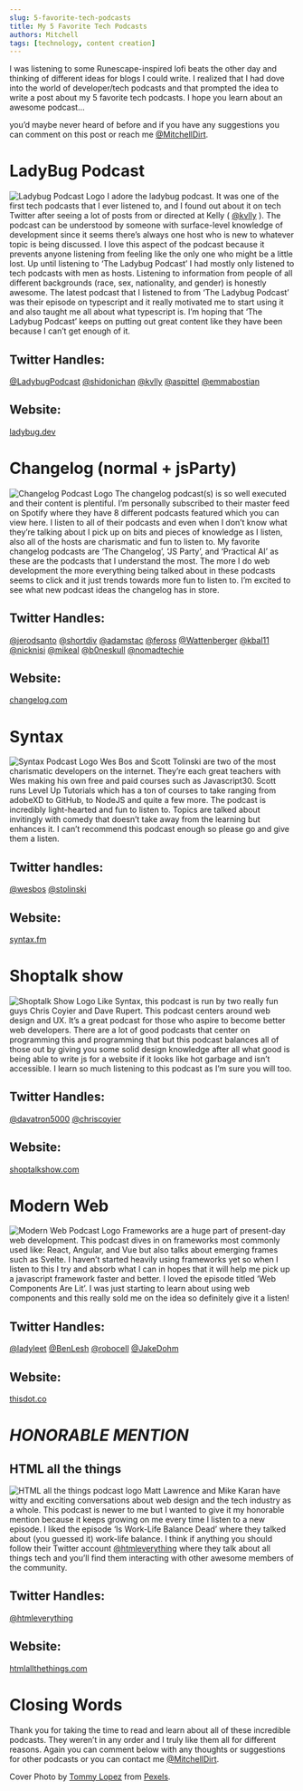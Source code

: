 ```yaml
---
slug: 5-favorite-tech-podcasts
title: My 5 Favorite Tech Podcasts
authors: Mitchell 
tags: [technology, content creation]
---
```


I was listening to some Runescape-inspired lofi beats the other day and thinking of different ideas for blogs I could write. I realized that I had dove into the world of developer/tech podcasts and that prompted the idea to write a post about my 5 favorite tech podcasts. I hope you learn about an awesome podcast...

<!--truncate-->

 you’d maybe never heard of before and if you have any suggestions you can comment on this post or reach me  [@MitchellDirt](https://twitter.com/MitchellDirt).

# LadyBug Podcast
![Ladybug Podcast Logo](./ladyBugPodcast.png)
I adore the ladybug podcast. It was one of the first tech podcasts that I ever listened to, and I found out about it on tech Twitter after seeing a lot of posts from or directed at Kelly ( [@kvlly](https://twitter.com/kvlly) ). The podcast can be understood by someone with surface-level knowledge of development since it seems there’s always one host who is new to whatever topic is being discussed. I love this aspect of the podcast because it prevents anyone listening from feeling like the only one who might be a little lost. Up until listening to ‘The Ladybug Podcast’ I had mostly only listened to tech podcasts with men as hosts. Listening to information from people of all different backgrounds (race, sex, nationality, and gender) is honestly awesome. The latest podcast that I listened to from ‘The Ladybug Podcast’ was their episode on typescript and it really motivated me to start using it and also taught me all about what typescript is. I’m hoping that ‘The Ladybug Podcast’ keeps on putting out great content like they have been because I can’t get enough of it.

## Twitter Handles:
 [@LadybugPodcast](https://twitter.com/LadybugPodcast) 
 [@shidonichan](https://twitter.com/shidonichan) 
 [@kvlly](https://twitter.com/kvlly) 
 [@aspittel](https://twitter.com/aspittel) 
 [@emmabostian](https://twitter.com/emmabostian) 

## Website:
 [ladybug.dev](https://www.ladybug.dev) 

# Changelog (normal + jsParty)
![Changelog Podcast Logo](./changelogPodcast.png)
The changelog podcast(s) is so well executed and their content is plentiful. I’m personally subscribed to their master feed on Spotify where they have 8 different podcasts featured which you can view here. I listen to all of their podcasts and even when I don’t know what they’re talking about I pick up on bits and pieces of knowledge as I listen, also all of the hosts are charismatic and fun to listen to. My favorite changelog podcasts are ‘The Changelog’, ‘JS Party’, and ‘Practical AI’ as these are the podcasts that I understand the most. The more I do web development the more everything being talked about in these podcasts seems to click and it just trends towards more fun to listen to. I’m excited to see what new podcast ideas the changelog has in store.

## Twitter Handles:
 [@jerodsanto](https://twitter.com/jerodsanto) 
 [@shortdiv](https://twitter.com/shortdiv) 
 [@adamstac](https://twitter.com/adamstac) 
 [@feross](https://twitter.com/feross) 
 [@Wattenberger](https://twitter.com/Wattenberger) 
 [@kbal11](https://twitter.com/kbal11) 
 [@nicknisi](https://twitter.com/nicknisi) 
 [@mikeal](https://twitter.com/mikeal) 
 [@b0neskull](https://twitter.com/b0neskull) 
 [@nomadtechie](https://twitter.com/nomadtechie) 

## Website:
 [changelog.com](https://changelog.com) 

# Syntax

![Syntax Podcast Logo](./syntaxPodcast.png)
Wes Bos and Scott Tolinski are two of the most charismatic developers on the internet. They’re each great teachers with Wes making his own free and paid courses such as Javascript30. Scott runs Level Up Tutorials which has a ton of courses to take ranging from adobeXD to GitHub, to NodeJS and quite a few more. The podcast is incredibly light-hearted and fun to listen to. Topics are talked about invitingly with comedy that doesn’t take away from the learning but enhances it. I can’t recommend this podcast enough so please go and give them a listen.

## Twitter handles:
 [@wesbos](https://twitter.com/wesbos) 
 [@stolinski](https://twitter.com/stolinski) 

## Website:
 [syntax.fm](https://syntax.fm) 

# Shoptalk show

![Shoptalk Show Logo](./shoptalkPodcast.png)
Like Syntax, this podcast is run by two really fun guys Chris Coyier and Dave Rupert. This podcast centers around web design and UX. It’s a great podcast for those who aspire to become better web developers. There are a lot of good podcasts that center on programming this and programming that but this podcast balances all of those out by giving you some solid design knowledge after all what good is being able to write js for a website if it looks like hot garbage and isn’t accessible. I learn so much listening to this podcast as I’m sure you will too.

## Twitter Handles:
 [@davatron5000](https://twitter.com/davatron5000) 
 [@chriscoyier](https://twitter.com/chriscoyier) 

## Website:
 [shoptalkshow.com](https://shoptalkshow.com) 

# Modern Web
![Modern Web Podcast Logo](./modernwebPodcast.png)
Frameworks are a huge part of present-day web development. This podcast dives in on frameworks most commonly used like: React, Angular, and Vue but also talks about emerging frames such as Svelte. I haven’t started heavily using frameworks yet so when I listen to this I try and absorb what I can in hopes that it will help me pick up a javascript framework faster and better. I loved the episode titled ‘Web Components Are Lit’. I was just starting to learn about using web components and this really sold me on the idea so definitely give it a listen!

## Twitter Handles:
 [@ladyleet](https://twitter.com/ladyleet) 
 [@BenLesh](https://twitter.com/BenLesh) 
 [@robocell](https://twitter.com/robocell) 
 [@JakeDohm](https://twitter.com/JakeDohm) 

## Website:
 [thisdot.co](https://www.thisdot.co) 

# ***HONORABLE MENTION***
## HTML all the things
![HTML all the things podcast logo](./htmlThingsPodcast.png)
Matt Lawrence and Mike Karan have witty and exciting conversations about web design and the tech industry as a whole. This podcast is newer to me but I wanted to give it my honorable mention because it keeps growing on me every time I listen to a new episode. I liked the episode ‘Is Work-Life Balance Dead’ where they talked about (you guessed it) work-life balance. I think if anything you should follow their Twitter account  [@htmleverything](https://twitter.com/htmleverything) where they talk about all things tech and you’ll find them interacting with other awesome members of the community.

## Twitter Handles:
 [@htmleverything](https://twitter.com/htmleverything) 

## Website:
 [htmlallthethings.com](https://www.htmlallthethings.com) 

# Closing Words
Thank you for taking the time to read and learn about all of these incredible podcasts. They weren’t in any order and I truly like them all for different reasons. Again you can comment below with any thoughts or suggestions for other podcasts or you can contact me  [@MitchellDirt](https://twitter.com/MitchellDirt).

Cover Photo by  [Tommy Lopez](https://www.pexels.com/@tommyclopez?utm_content=attributionCopyText&utm_medium=referral&utm_source=pexels) from  [Pexels](https://www.pexels.com/photo/greyscale-photography-of-condenser-microphone-765139/?utm_content=attributionCopyText&utm_medium=referral&utm_source=pexels). 